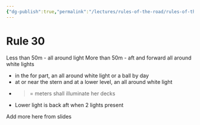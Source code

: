 ```yaml
---
{"dg-publish":true,"permalink":"/lectures/rules-of-the-road/rules-of-the-road-index/rule-30-anchored-vessels/","created":"2025-05-29T15:40:33.518-04:00","updated":"2025-05-29T21:27:00.163-04:00"}
---
```


# Rule 30

Less than 50m - all around light
More than 50m - aft and forward all around white lights

- in the for part, an all around white light or a ball by day
- at or near the stern and at a lower level, an all around white light
- >= meters shall illuminate her decks
- Lower light is back aft when 2 lights present

Add more here from slides